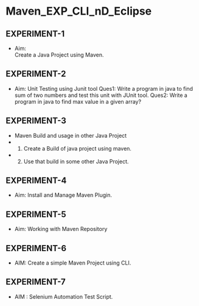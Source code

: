 # Maven_EXP_CLI_nD_Eclipse


## EXPERIMENT-1
 
* Aim:  
 Create a Java Project using Maven.

## EXPERIMENT-2

*  Aim:     Unit  Testing  using  Junit  tool
Ques1: Write a program in java to find sum of two numbers and test this unit with JUnit tool.
Ques2:  Write a program in java to find max value in a given array?

## EXPERIMENT-3
* Maven Build and usage in other Java Project
* 1. Create a Build of java project using maven. 
* 2. Use that build in some other Java Project.

## EXPERIMENT-4

* Aim: Install and Manage Maven Plugin.


## EXPERIMENT-5
* Aim: Working with Maven Repository

## EXPERIMENT-6
* AIM: Create a simple Maven Project using CLI.


## EXPERIMENT-7
* AIM :   Selenium Automation Test Script.
